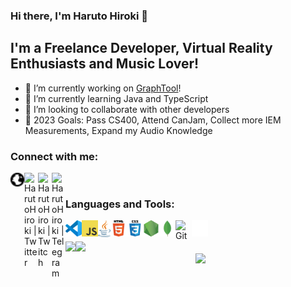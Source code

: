 ### Hi there, I'm Haruto Hiroki 👋

## I'm a Freelance Developer, Virtual Reality Enthusiasts and Music Lover!
- 🔭 I’m currently working on [GraphTool](https://graphtool.harutohiroki.com/)!
- 🌱 I’m currently learning Java and TypeScript
- 👯 I’m looking to collaborate with other developers
- 🥅 2023 Goals: Pass CS400, Attend CanJam, Collect more IEM Measurements, Expand my Audio Knowledge

### Connect with me:

[<img align="left" alt="harutohiroki.com" width="22px" src="https://raw.githubusercontent.com/iconic/open-iconic/master/svg/globe.svg" />][website]
[<img align="left" alt="HarutoHiroki | Twitter" width="22px" src="https://cdn.jsdelivr.net/npm/simple-icons@v3/icons/twitter.svg" />][twitter]
[<img align="left" alt="HarutoHiroki | Twitch" width="22px" src="https://cdn.jsdelivr.net/npm/simple-icons@v3/icons/twitch.svg" />][twitch]
[<img align="left" alt="HarutoHiroki | Telegram" width="22px" src="https://cdn.jsdelivr.net/npm/simple-icons@v3/icons/telegram.svg" />][telegram]
<br />

### Languages and Tools:

<img align="left" alt="Visual Studio Code" width="26px" src="https://raw.githubusercontent.com/github/explore/80688e429a7d4ef2fca1e82350fe8e3517d3494d/topics/visual-studio-code/visual-studio-code.png" />
<img align="left" alt="JavaScript" width="26px" src="https://raw.githubusercontent.com/github/explore/80688e429a7d4ef2fca1e82350fe8e3517d3494d/topics/javascript/javascript.png" />
<img align="left" alt="Java" width="20px" src="./java.png" />
<img align="left" alt="HTML5" width="26px" src="https://raw.githubusercontent.com/github/explore/80688e429a7d4ef2fca1e82350fe8e3517d3494d/topics/html/html.png" />
<img align="left" alt="CSS3" width="26px" src="https://raw.githubusercontent.com/github/explore/80688e429a7d4ef2fca1e82350fe8e3517d3494d/topics/css/css.png" />
<img align="left" alt="Node.js" width="26px" src="https://raw.githubusercontent.com/github/explore/80688e429a7d4ef2fca1e82350fe8e3517d3494d/topics/nodejs/nodejs.png" />
<img align="left" alt="MongoDB" width="26px" src="./mongodb.png" />
<img align="left" alt="Git" width="26px" src="https://git-scm.com/images/logos/downloads/Git-Icon-1788C.svg" />
<img align="left" alt="GitHub" width="26px" src="./icons8-github-30.png" />
<br />
<br />

<div>
  <img height="170" align="left" src="https://github-readme-stats.vercel.app/api?username=harutohiroki&show_icons=true&include_all_commits=true&hide=contribs&count_private=true&hide_border=true&theme=radical" />
  <img height="170" src="https://github-readme-stats.vercel.app/api/top-langs/?username=harutohiroki&count_private=true&layout=compact&hide_border=true&theme=radical" />
</div>
<div align="center">
  <img height="170" src="https://github-readme-stats.vercel.app/api/wakatime?username=harutohiroki&layout=compact&langs_count=6&hide_border=true&theme=radical"/>
</div>

[website]: https://harutohiroki.com
[twitter]: https://twitter.com/hiroaki_haruto
[twitch]: https://www.twitch.tv/harutohiroki
[telegram]: https://t.me/harutohiroki
